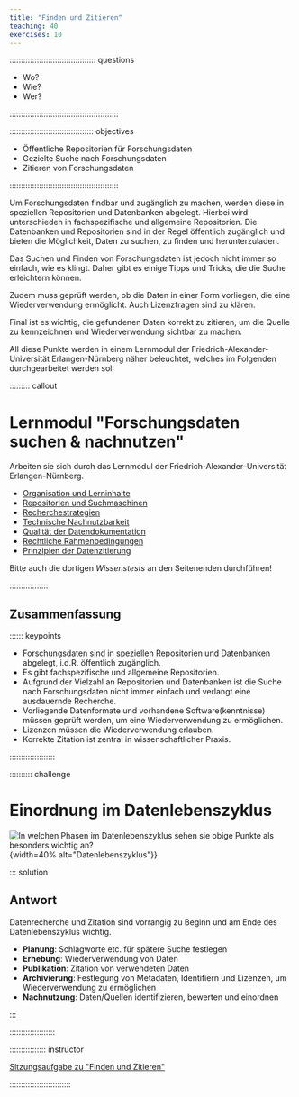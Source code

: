 ```yaml
---
title: "Finden und Zitieren"
teaching: 40
exercises: 10
---
```


:::::::::::::::::::::::::::::::::::::: questions 

- Wo?
- Wie?
- Wer?

::::::::::::::::::::::::::::::::::::::::::::::::

::::::::::::::::::::::::::::::::::::: objectives

- Öffentliche Repositorien für Forschungsdaten
- Gezielte Suche nach Forschungsdaten
- Zitieren von Forschungsdaten

::::::::::::::::::::::::::::::::::::::::::::::::

Um Forschungsdaten findbar und zugänglich zu machen, werden diese in speziellen Repositorien und Datenbanken abgelegt.
Hierbei wird unterschieden in fachspezifische und allgemeine Repositorien.
Die Datenbanken und Repositorien sind in der Regel öffentlich zugänglich und bieten die Möglichkeit, Daten zu suchen, zu finden und herunterzuladen.

Das Suchen und Finden von Forschungsdaten ist jedoch nicht immer so einfach, wie es klingt.
Daher gibt es einige Tipps und Tricks, die die Suche erleichtern können.

Zudem muss geprüft werden, ob die Daten in einer Form vorliegen, die eine Wiederverwendung ermöglicht. Auch Lizenzfragen sind zu klären.

Final ist es wichtig, die gefundenen Daten korrekt zu zitieren, um die Quelle zu kennzeichnen und Wiederverwendung sichtbar zu machen.


All diese Punkte werden in einem Lernmodul der Friedrich-Alexander-Universität Erlangen-Nürnberg näher beleuchtet, welches im Folgenden durchgearbeitet werden soll

::::::::: callout

# Lernmodul "Forschungsdaten suchen & nachnutzen"

Arbeiten sie sich durch das Lernmodul der Friedrich-Alexander-Universität Erlangen-Nürnberg.

- [Organisation und Lerninhalte](https://www.studon.fau.de/pg709111_2994018.html)
- [Repositorien und Suchmaschinen](https://www.studon.fau.de/pg560777_2994018.html)
- [Recherchestrategien](https://www.studon.fau.de/pg560779_2994018.html)
- [Technische Nachnutzbarkeit](https://www.studon.fau.de/pg560785_2994018.html)
- [Qualität der Datendokumentation](https://www.studon.fau.de/pg560784_2994018.html)
- [Rechtliche Rahmenbedingungen](https://www.studon.fau.de/pg560788_2994018.html)
- [Prinzipien der Datenzitierung](https://www.studon.fau.de/pg560787_2994018.html)

Bitte auch die dortigen *Wissenstests* an den Seitenenden durchführen!

:::::::::::::::::



## Zusammenfassung

:::::: keypoints

- Forschungsdaten sind in speziellen Repositorien und Datenbanken abgelegt, i.d.R. öffentlich zugänglich.
- Es gibt fachspezifische und allgemeine Repositorien.
- Aufgrund der Vielzahl an Repositorien und Datenbanken ist die Suche nach Forschungsdaten nicht immer einfach und verlangt eine ausdauernde Recherche.
- Vorliegende Datenformate und vorhandene Software(kenntnisse) müssen geprüft werden, um eine Wiederverwendung zu ermöglichen.
- Lizenzen müssen die Wiederverwendung erlauben.
- Korrekte Zitation ist zentral in wissenschaftlicher Praxis.

::::::::::::::::::::


:::::::::: challenge

# Einordnung im Datenlebenszyklus

![*In welchen Phasen im Datenlebenszyklus sehen sie obige Punkte als besonders wichtig an?*](https://uni-tuebingen.de/fileadmin/_processed_/6/b/csm_FDM_Lebenszyklus_d1353825c4.png){width=40% alt="Datenlebenszyklus"}}


::: solution

## Antwort

Datenrecherche und Zitation sind vorrangig zu Beginn und am Ende des Datenlebenszyklus wichtig.

- **Planung**: Schlagworte etc. für spätere Suche festlegen
- **Erhebung**: Wiederverwendung von Daten
- **Publikation**: Zitation von verwendeten Daten
- **Archivierung**: Festlegung von Metadaten, Identifiern und Lizenzen, um Wiederverwendung zu ermöglichen
- **Nachnutzung**: Daten/Quellen identifizieren, bewerten und einordnen

:::

::::::::::::::::::::



:::::::::::::::: instructor

[Sitzungsaufgabe zu "Finden und Zitieren"](Aufgabe-Finden-und-Zitieren.md)

:::::::::::::::::::::::::::
